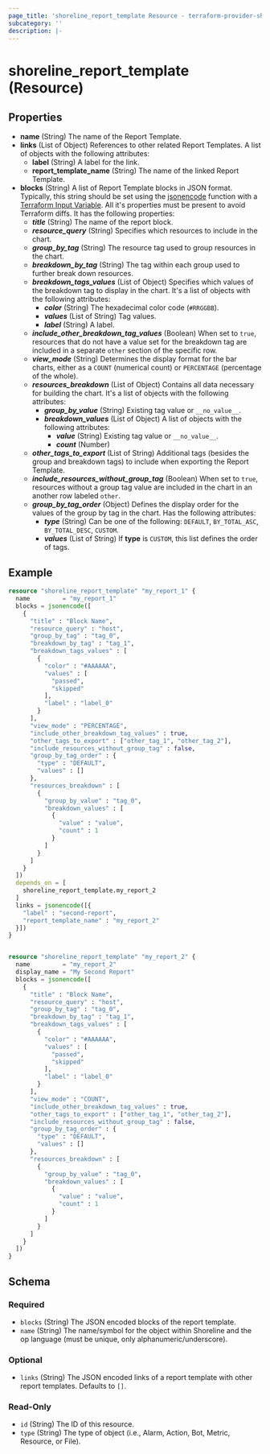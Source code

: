 ```yaml
---
page_title: 'shoreline_report_template Resource - terraform-provider-shoreline'
subcategory: ''
description: |-
---
```


# shoreline_report_template (Resource)


## Properties


- <b>name</b> (String) The name of the Report Template.
- <b>links</b> (List of Object) References to other related Report Templates. A list of objects with the following attributes:
    - <b>label</b> (String) A label for the link.
    - <b>report_template_name</b> (String) The name of the linked Report Template.
- <b>blocks</b> (String) A list of Report Template blocks in JSON format. Typically, this string should be set using the [jsonencode](https://developer.hashicorp.com/terraform/language/functions/jsonencode) function with a [Terraform Input Variable](https://developer.hashicorp.com/terraform/language/values/variables). All it's properties must be present to avoid Terraform diffs. It has the following properties:
    - <i><b>title</b></i> (String) The name of the report block.
    - <i><b>resource_query</b></i> (String) Specifies which resources to include in the chart.
    - <i><b>group_by_tag</b></i> (String) The resource tag used to group resources in the chart.
    - <i><b>breakdown_by_tag</b></i> (String) The tag within each group used to further break down resources.
    - <i><b>breakdown_tags_values</b></i> (List of Object) Specifies which values of the breakdown tag to display in the chart. It's a list of objects with the following attributes:
        - <i><b>color</b></i> (String) The hexadecimal color code (`#RRGGBB`).
        - <i><b>values</b></i> (List of String) Tag values.
        - <i><b>label</b></i> (String) A label.
    - <i><b>include_other_breakdown_tag_values</b></i> (Boolean) When set to `true`, resources that do not have a value set for the breakdown tag are included in a separate `other` section of the specific row.
    - <i><b>view_mode</b></i> (String) Determines the display format for the bar charts, either as a `COUNT` (numerical count) or `PERCENTAGE` (percentage of the whole).
    - <i><b>resources_breakdown</b></i> (List of Object) Contains all data necessary for building the chart. It's a list of objects with the following attributes:
        - <i><b>group_by_value</b></i> (String) Existing tag value or `__no_value__`.
        - <i><b>breakdown_values</b></i> (List of Object) A list of objects with the following attributes:
            - <i><b>value</b></i> (String) Existing tag value or `__no_value__`.
            - <i><b>count</b></i> (Number)
    - <i><b>other_tags_to_export</b></i> (List of String) Additional tags (besides the group and breakdown tags) to include when exporting the Report Template.
    - <i><b>include_resources_without_group_tag</b></i> (Boolean) When set to `true`, resources without a group tag value are included in the chart in an another row labeled `other`.
    - <i><b>group_by_tag_order</b></i> (Object) Defines the display order for the values of the group by tag in the chart. Has the following attributes:
        - <i><b>type</b></i> (String) Can be one of the following: `DEFAULT`, `BY_TOTAL_ASC`, `BY_TOTAL_DESC`, `CUSTOM`.
        - <i><b>values</b></i> (List of String) If <b>type</b> is `CUSTOM`, this list defines the order of tags.



## Example


```terraform
resource "shoreline_report_template" "my_report_1" {
  name         = "my_report_1"
  blocks = jsonencode([
    {
      "title" : "Block Name",
      "resource_query" : "host",
      "group_by_tag" : "tag_0",
      "breakdown_by_tag" : "tag_1",
      "breakdown_tags_values" : [
        {
          "color" : "#AAAAAA",
          "values" : [
            "passed",
            "skipped"
          ],
          "label" : "label_0"
        }
      ],
      "view_mode" : "PERCENTAGE",
      "include_other_breakdown_tag_values" : true,
      "other_tags_to_export" : ["other_tag_1", "other_tag_2"],
      "include_resources_without_group_tag" : false,
      "group_by_tag_order" : {
        "type" : "DEFAULT",
        "values" : []
      },
      "resources_breakdown" : [
        {
          "group_by_value" : "tag_0",
          "breakdown_values" : [
            {
              "value" : "value",
              "count" : 1
            }
          ]
        }
      ]
    }
  ])
  depends_on = [
    shoreline_report_template.my_report_2
  ]
  links = jsonencode([{
    "label" : "second-report",
    "report_template_name" : "my_report_2"
  }])
}


resource "shoreline_report_template" "my_report_2" {
  name         = "my_report_2"
  display_name = "My Second Report"
  blocks = jsonencode([
    {
      "title" : "Block Name",
      "resource_query" : "host",
      "group_by_tag" : "tag_0",
      "breakdown_by_tag" : "tag_1",
      "breakdown_tags_values" : [
        {
          "color" : "#AAAAAA",
          "values" : [
            "passed",
            "skipped"
          ],
          "label" : "label_0"
        }
      ],
      "view_mode" : "COUNT",
      "include_other_breakdown_tag_values" : true,
      "other_tags_to_export" : ["other_tag_1", "other_tag_2"],
      "include_resources_without_group_tag" : false,
      "group_by_tag_order" : {
        "type" : "DEFAULT",
        "values" : []
      },
      "resources_breakdown" : [
        {
          "group_by_value" : "tag_0",
          "breakdown_values" : [
            {
              "value" : "value",
              "count" : 1
            }
          ]
        }
      ]
    }
  ])
}
```




<!-- schema generated by tfplugindocs -->
## Schema

### Required

- `blocks` (String) The JSON encoded blocks of the report template.
- `name` (String) The name/symbol for the object within Shoreline and the op language (must be unique, only alphanumeric/underscore).

### Optional

- `links` (String) The JSON encoded links of a report template with other report templates. Defaults to `[]`.

### Read-Only

- `id` (String) The ID of this resource.
- `type` (String) The type of object (i.e., Alarm, Action, Bot, Metric, Resource, or File).
